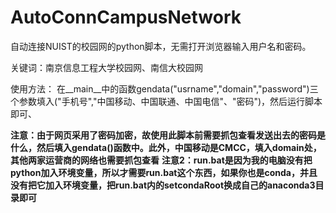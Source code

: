 # AutoConnCampusNetwork
自动连接NUIST的校园网的python脚本，无需打开浏览器输入用户名和密码。

关键词：南京信息工程大学校园网、南信大校园网


使用方法：
在__main__中的函数gendata("usrname","domain","password")三个参数填入("手机号","中国移动、中国联通、中国电信"、"密码")，然后运行脚本即可、

**注意：由于网页采用了密码加密，故使用此脚本前需要抓包查看发送出去的密码是什么，然后填入gendata()函数中。此外，中国移动是CMCC，填入domain处，其他两家运营商的网络也需要抓包查看**
**注意2：run.bat是因为我的电脑没有把python加入环境变量，所以才需要run.bat这个东西，如果你也是conda，并且没有把它加入环境变量，把run.bat内的setcondaRoot换成自己的anaconda3目录即可**

